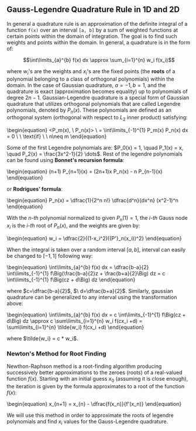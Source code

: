 ## Gauss-Legendre Quadrature Rule in 1D and 2D

In general a quadrature rule is an approximation of the definite integral of a function `f(x)` over an interval `[a, b]` by a sum of weighted functions at certain points within the domain of integration. The goal is to find such weights and points within the domain. In general, a quadrature is in the form of:

```math
\int\limits_{a}^{b} f(x) dx \approx \sum_{i=1}^{n} w_i f(x_i)
```

where $w_i$'s are the weights and $x_i$'s are the fixed points (the **roots** of a polynomial belonging to a class of orthogonal polynomials) within the domain. In the case of Gaussian quadrature, $a=-1, b=1$, and the quadrature is exact (approximation becomes equality) up to polynomials of degree $2n-1$. Gaussian-Legendre quadrature is a special form of Gaussian quadrature that utilizes orthogonal polynomials that are called Legendre polynomials, denoted by $P_n(x)$. These polynomials are defined as an orthogonal system (orthogonal with respect to $L_2$ inner product) satisfying:

\begin{equation}
<P_m(x), \ P_n(x)> \ = \int\limits_{-1}^{1} P_m(x) P_n(x) dx = 0 \ \ \text{if} \ \ n\neq m
\end{equation}

Some of the first Legendre polynomials are: $P_0(x) = 1, \quad P_1(x) = x, \quad P_2(x) = \frac{3x^2-1}{2} \dots$. Rest of the legendre polynomials can be found using **Bonnet's recursion formula**:

\begin{equation}
(n+1) P_{n+1}(x) = (2n+1)x P_n(x) - n P_{n-1}(x)
\end{equation}


or **Rodrigues' formula**:

\begin{equation}
P_n(x) = \dfrac{1}{2^n n!} \dfrac{d^n}{dx^n} (x^2-1)^n
\end{equation}

With the *n-th* polynomial normalized to given $P_n(1) = 1$, the *i-th* Gauss node $x_i$ is the *i-th* root of $P_n(x)$, and the weights are given by:

\begin{equation}
w_i = \dfrac{2}{(1-x_i^2)({P'}_n(x_i))^2}
\end{equation}

When the integral is taken over a random interval $[a, b]$, interval can easily be changed to $[-1, 1]$ following way:

\begin{equation}
\int\limits_{a}^{b} f(x) dx = \dfrac{b-a}{2} \int\limits_{-1}^{1} f\Big(\frac{b-a}{2}z + \frac{b+a}{2}\Big) dz = c \int\limits_{-1}^{1} f\Big(cz + d\Big) dz
\end{equation}

where $c=\dfrac{b-a}{2}$,  $\ d=\dfrac{b+a}{2}$. Similarly, gaussian quadrature can be generalized to any interval using the transformation above:

\begin{equation}
\int\limits_{a}^{b} f(x) dx = c \int\limits_{-1}^{1} f\Big(cz + d\Big) dz \approx c \sum\limits_{i=1}^{n} w_i f(cx_i +d) = \sum\limits_{i=1}^{n} \tilde{w_i} f(cx_i +d)
\end{equation}

where $\tilde{w_i} = c * w_i$.

### Newton's Method for Root Finding

Newthon-Raphson method is a root-finding algorithm producing successively better approximations to the zeroes (roots) of a real-valued function $f(x)$. Starting with an initial guess $x_0$ (assuming it is close enough), the iteration is given by the formula approximates to a root of the function $f(x)$:

\begin{equation}
x_{n+1} = x_{n} - \dfrac{f(x_n)}{f'(x_n)}
\end{equation}

We will use this method in order to approximate the roots of legendre polynomials and find $x_i$ values for the Gauss-Legendre quadrature.
